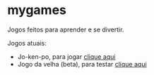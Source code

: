 # mygames
 
Jogos feitos para aprender e se divertir.

Jogos atuais:
* Jo-ken-po, para jogar [clique aqui](https://arthurlobopro.github.io/mygames/jo-ken-po/)
* Jogo da velha (beta), para testar [clique aqui](https://arthurlobopro.github.io/mygames/jogo-da-velha/)